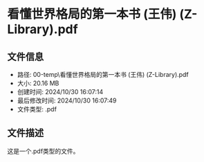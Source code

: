 ﻿# 看懂世界格局的第一本书 (王伟) (Z-Library).pdf

## 文件信息
- 路径: 00-temp\看懂世界格局的第一本书 (王伟) (Z-Library).pdf
- 大小: 20.16 MB
- 创建时间: 2024/10/30 16:07:14
- 最后修改时间: 2024/10/30 16:07:49
- 文件类型: .pdf

## 文件描述
这是一个.pdf类型的文件。

